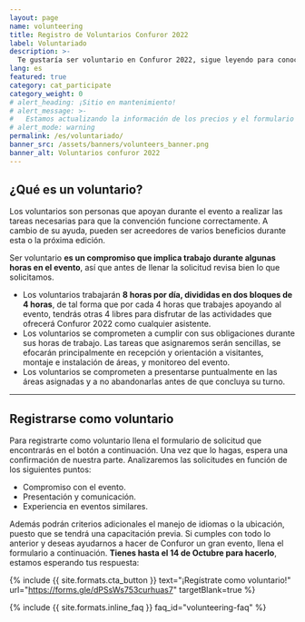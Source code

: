 ```yaml
---
layout: page
name: volunteering
title: Registro de Voluntarios Confuror 2022
label: Voluntariado
description: >-
  Te gustaría ser voluntario en Confuror 2022, sigue leyendo para conocer los detalles.
lang: es
featured: true
category: cat_participate
category_weight: 0
# alert_heading: ¡Sitio en mantenimiento!
# alert_message: >-
#   Estamos actualizando la información de los precios y el formulario de registro. Esta página se actualizará en los próximos días.
# alert_mode: warning
permalink: /es/voluntariado/
banner_src: /assets/banners/volunteers_banner.png
banner_alt: Voluntarios confuror 2022
---
```


## ¿Qué es un voluntario?

Los voluntarios son personas que apoyan durante el evento a realizar las tareas necesarias para que la convención funcione correctamente. A cambio de su ayuda, pueden ser acreedores de varios beneficios durante esta o la próxima edición.

Ser voluntario **es un compromiso que implica trabajo durante algunas horas en el evento**, así que antes de llenar la solicitud revisa bien lo que solicitamos.

- Los voluntarios trabajarán **8 horas por día, divididas en dos bloques de 4 horas**, de tal forma que por cada 4 horas que trabajes apoyando al evento, tendrás otras 4 libres para disfrutar de las actividades que ofrecerá Confuror 2022 como cualquier asistente.
- Los voluntarios se comprometen a cumplir con sus obligaciones durante sus horas de trabajo. Las tareas que asignaremos serán sencillas, se efocarán principalmente en recepción y orientación a visitantes, montaje e instalación de áreas, y monitoreo del evento.
- Los voluntarios se comprometen a presentarse puntualmente en las áreas asignadas y a no abandonarlas antes de que concluya su turno.

---

## Registrarse como voluntario

Para registrarte como voluntario llena el formulario de solicitud que encontrarás en el botón a continuación. Una vez que lo hagas, espera una confirmación de nuestra parte. Analizaremos las solicitudes en función de los siguientes puntos:

- Compromiso con el evento.
- Presentación y comunicación.
- Experiencia en eventos similares.

Además podrán criterios adicionales el manejo de idiomas o la ubicación, puesto que se tendrá una capacitación previa. Si cumples con todo lo anterior y deseas ayudarnos a hacer de Confuror un gran evento, llena el formulario a continuación. **Tienes hasta el 14 de Octubre para hacerlo**, estamos esperando tus respuesta:

{%
  include {{ site.formats.cta_button }}
  text="¡Regístrate como voluntario!"
  url="https://forms.gle/dPSsWs753curhuas7"
  targetBlank=true
%}

{%
  include {{ site.formats.inline_faq }}
  faq_id="volunteering-faq"
%}